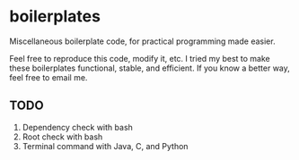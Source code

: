 # boilerplates
Miscellaneous boilerplate code, for practical programming made easier.

Feel free to reproduce this code, modify it, etc.
I tried my best to make these boilerplates functional, stable, and efficient.
If you know a better way, feel free to email me.

TODO
----------------------------------------------------------------------------
1. Dependency check with bash
2. Root check with bash
3. Terminal command with Java, C, and Python

